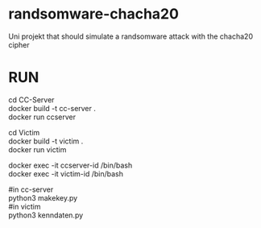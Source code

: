 # randsomware-chacha20
Uni projekt that should simulate a randsomware attack with the chacha20 cipher

# RUN
cd CC-Server  
docker build -t cc-server .  
docker run ccserver  
    
cd Victim  
docker build -t victim .  
docker run victim  
    
docker exec -it ccserver-id /bin/bash  
docker exec -it victim-id /bin/bash  

    
#in cc-server  
python3 makekey.py  
#in victim  
python3 kenndaten.py  

